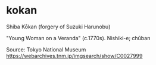 # kokan

Shiba Kōkan (forgery of Suzuki Harunobu)

"Young Woman on a Veranda" (c.1770s). Nishiki-e; chūban

Source: Tokyo National Museum https://webarchives.tnm.jp/imgsearch/show/C0027999

